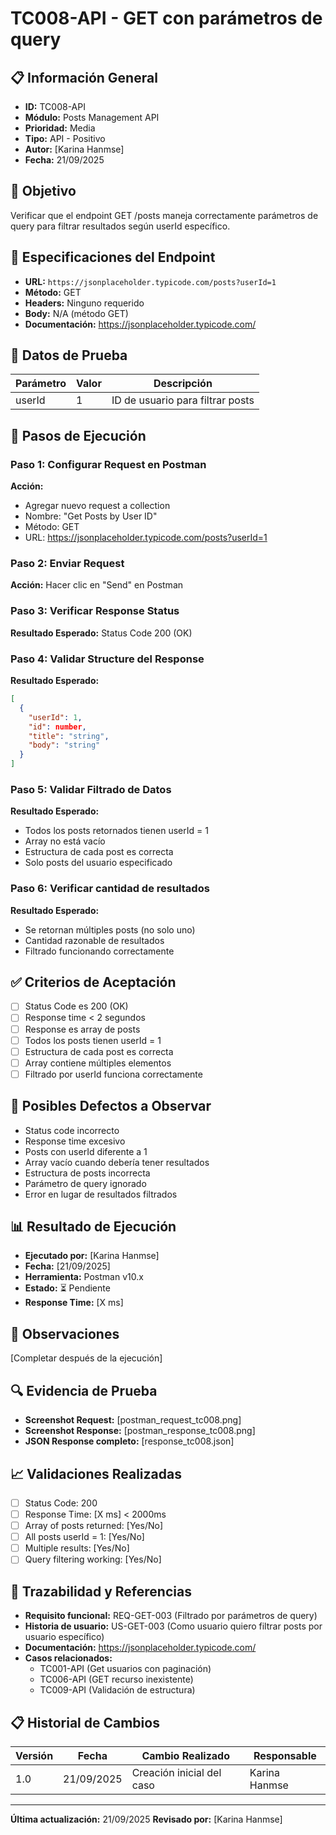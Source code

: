 # TC008-API - GET con parámetros de query

## 📋 Información General
- **ID:** TC008-API
- **Módulo:** Posts Management API
- **Prioridad:** Media
- **Tipo:** API - Positivo
- **Autor:** [Karina Hanmse]
- **Fecha:** 21/09/2025

## 🎯 Objetivo
Verificar que el endpoint GET /posts maneja correctamente parámetros de query para filtrar resultados según userId específico.

## 📡 Especificaciones del Endpoint
- **URL:** `https://jsonplaceholder.typicode.com/posts?userId=1`
- **Método:** GET
- **Headers:** Ninguno requerido
- **Body:** N/A (método GET)
- **Documentación:** https://jsonplaceholder.typicode.com/

## 🧪 Datos de Prueba
| Parámetro | Valor | Descripción |
|-----------|-------|-------------|
| userId    | 1     | ID de usuario para filtrar posts |

## 🔄 Pasos de Ejecución

### Paso 1: Configurar Request en Postman
**Acción:** 
- Agregar nuevo request a collection
- Nombre: "Get Posts by User ID"
- Método: GET
- URL: https://jsonplaceholder.typicode.com/posts?userId=1

### Paso 2: Enviar Request
**Acción:** Hacer clic en "Send" en Postman

### Paso 3: Verificar Response Status
**Resultado Esperado:** Status Code 200 (OK)

### Paso 4: Validar Structure del Response
**Resultado Esperado:**
```json
[
  {
    "userId": 1,
    "id": number,
    "title": "string",
    "body": "string"
  }
]
```

### Paso 5: Validar Filtrado de Datos
**Resultado Esperado:**
- Todos los posts retornados tienen userId = 1
- Array no está vacío
- Estructura de cada post es correcta
- Solo posts del usuario especificado

### Paso 6: Verificar cantidad de resultados
**Resultado Esperado:**
- Se retornan múltiples posts (no solo uno)
- Cantidad razonable de resultados
- Filtrado funcionando correctamente

## ✅ Criterios de Aceptación
- [ ] Status Code es 200 (OK)
- [ ] Response time < 2 segundos
- [ ] Response es array de posts
- [ ] Todos los posts tienen userId = 1
- [ ] Estructura de cada post es correcta
- [ ] Array contiene múltiples elementos
- [ ] Filtrado por userId funciona correctamente

## 🐛 Posibles Defectos a Observar
- Status code incorrecto
- Response time excesivo
- Posts con userId diferente a 1
- Array vacío cuando debería tener resultados
- Estructura de posts incorrecta
- Parámetro de query ignorado
- Error en lugar de resultados filtrados

## 📊 Resultado de Ejecución
- **Ejecutado por:** [Karina Hanmse]
- **Fecha:** [21/09/2025]
- **Herramienta:** Postman v10.x
- **Estado:** ⏳ Pendiente
- **Response Time:** [X ms]

## 📝 Observaciones
[Completar después de la ejecución]

## 🔍 Evidencia de Prueba
- **Screenshot Request:** [postman_request_tc008.png]
- **Screenshot Response:** [postman_response_tc008.png]
- **JSON Response completo:** [response_tc008.json]

## 📈 Validaciones Realizadas
- [ ] Status Code: 200
- [ ] Response Time: [X ms] < 2000ms
- [ ] Array of posts returned: [Yes/No]
- [ ] All posts userId = 1: [Yes/No]
- [ ] Multiple results: [Yes/No]
- [ ] Query filtering working: [Yes/No]

## 🔗 Trazabilidad y Referencias
- **Requisito funcional:** REQ-GET-003 (Filtrado por parámetros de query)
- **Historia de usuario:** US-GET-003 (Como usuario quiero filtrar posts por usuario específico)
- **Documentación:** https://jsonplaceholder.typicode.com/
- **Casos relacionados:** 
  - TC001-API (Get usuarios con paginación)
  - TC006-API (GET recurso inexistente)
  - TC009-API (Validación de estructura)

## 📋 Historial de Cambios
| Versión | Fecha | Cambio Realizado | Responsable |
|---------|--------|------------------|-------------|
| 1.0 | 21/09/2025 | Creación inicial del caso | Karina Hanmse |

---
**Última actualización:** 21/09/2025
**Revisado por:** [Karina Hanmse]